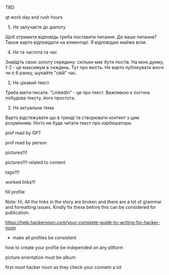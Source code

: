 TBD

qt work day and rush hours

5) Не залучаєте до діалогу

Щоб отримати відповідь треба поставити питання. Де ваше питання? Також варто відповідати на коментарі. Я відповідаю майже всім.

4) Не та частота та час

Знайдіть свою золоту середину: скільки має бути постів. На мою думку, 1-2 - це максимум в тиждень. Тут про якість. Не варто публікувати вночі чи о 6 ранку, шукайте "свій" час.

1) Не цікавий текст.

Треба вміти писати. "LinkedIn" - це про текст. Важливою є логічна побудова тексту, його простота.


3) Не актуальна тема

Варто відстежувати що в тренді та створювати контент з цим розумінням. Ніхто не буде читати текст про карбюратори.

prof read by GPT

prof read by person

pictures!!!!

pictures!!!! related to content

tags!!!!

worked links!!!

fill profile

Note: Hi, All the links in the story are broken and there are a lot of grammar and formatting issues. 
Kindly fix these before this can be considered for publication.

https://help.hackernoon.com/your-complete-guide-to-writing-for-hacker-noon


+ make all profiles be consistent

how to create your profile be independed on any pltform

picture orientation must be album

first must hacker noon as they check your connetn a lot